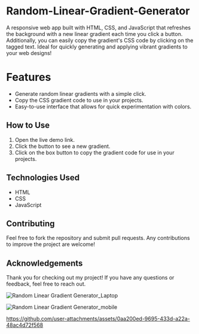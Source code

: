 # Random-Linear-Gradient-Generator
 A responsive web app built with HTML, CSS, and JavaScript that refreshes the background with a new linear gradient each time you click a button. Additionally, you can easily copy the gradient's CSS code by clicking on the tagged text. Ideal for quickly generating and applying vibrant gradients to your web designs!

# Features

- Generate random linear gradients with a simple click.
- Copy the CSS gradient code to use in your projects.
- Easy-to-use interface that allows for quick experimentation with colors.

## How to Use

1. Open the live demo link.
2. Click the  button to see a new gradient.
3. Click on the box button to copy the gradient code for use in your projects.

## Technologies Used

- HTML
- CSS
- JavaScript

## Contributing

Feel free to fork the repository and submit pull requests. Any contributions to improve the project are welcome!


## Acknowledgements

Thank you for checking out my project! If you have any questions or feedback, feel free to reach out.

![Random Linear Gradient Generator_Laptop](https://github.com/user-attachments/assets/4c10b282-2ced-40c7-b6ba-16492600fcbd)


![Random Linear Gradient Generator_mobile](https://github.com/user-attachments/assets/5fe7c261-a23f-433c-8222-a428077f558d)


https://github.com/user-attachments/assets/0aa200ed-9695-433d-a22a-48ac4d72f568

